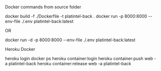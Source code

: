 Docker commands from source folder

docker build -f ./Dockerfile -t platintel-back .
docker run -p 8000:8000 --env-file ./.env platintel-back:latest

OR

docker run -d -p 8000:8000 --env-file ./.env platintel-back:latest

Heroku Docker

heroku login
docker ps
heroku container:login
heroku container:push web -a platintel-back
heroku container:release web -a platintel-back
